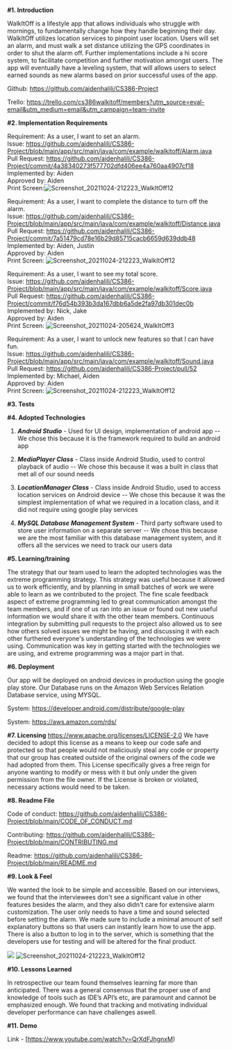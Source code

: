 **#1. Introduction**

WalkItOff is a lifestyle app that allows individuals who struggle with mornings, to fundamentally change how they handle beginning their day. WalkItOff utilizes location services to pinpoint user location. Users will set an alarm, and must walk a set distance utilizing the GPS coordinates in order to shut the alarm off. Further implementations include a hi score system, to facilitate competition and further motivation amongst users. The app will eventually have a leveling system, that will allows users to select earned sounds as new alarms based on prior successful uses of the app.

Github: https://github.com/aidenhalili/CS386-Project

Trello:   https://trello.com/cs386walkitoff/members?utm_source=eval-email&utm_medium=email&utm_campaign=team-invite




**#2. Implementation Requirements**


Requirement: As a user, I want to set an alarm.                                             
Issue: https://github.com/aidenhalili/CS386-Project/blob/main/app/src/main/java/com/example/walkitoff/Alarm.java                          
Pull Request: https://github.com/aidenhalili/CS386-Project/commit/4a38340273f577702dfd406ee4a760aa4907cf18      
Implemented by: Aiden                                     
Approved by: Aiden                                     
Print Screen:![Screenshot_20211024-212223_WalkItOff12](https://user-images.githubusercontent.com/89927293/138635210-9a9cb06c-5873-4687-813c-2e9f8ebfb793.jpg)

                                                                             

Requirement: As a user, I want to complete the distance to turn off the alarm.                       
Issue: https://github.com/aidenhalili/CS386-Project/blob/main/app/src/main/java/com/example/walkitoff/Distance.java                            
Pull Request: https://github.com/aidenhalili/CS386-Project/commit/7a51479cd78e16b29d85715cacb6659d639ddb48                             
Implemented by: Aiden, Justin                                                
Approved by: Aiden                                             
Print Screen:             ![Screenshot_20211024-212223_WalkItOff12](https://user-images.githubusercontent.com/89927293/138635334-fe8c82e7-bd9f-44c9-8cff-1f071a8e318f.jpg)
                                                              

Requirement: As a user, I want to see my total score.                                 
Issue: https://github.com/aidenhalili/CS386-Project/blob/main/app/src/main/java/com/example/walkitoff/Score.java                                   
Pull Request: https://github.com/aidenhalili/CS386-Project/commit/f76d54b393b3da167dbb6a5de2fa97db301dec0b                                     
Implemented by: Nick, Jake                                               
Approved by: Aiden                                                           
Print Screen:
![Screenshot_20211024-205624_WalkItOff3](https://user-images.githubusercontent.com/89927293/138635246-074011d8-fd08-49dc-b537-25e26af4c0b0.jpg)

                                                                
Requirement: As a user, I want to unlock new features so that I can have fun.                                                    
Issue: https://github.com/aidenhalili/CS386-Project/blob/main/app/src/main/java/com/example/walkitoff/Sound.java                           
Pull Request: https://github.com/aidenhalili/CS386-Project/pull/52                   
Implemented by: Michael, Aiden                              
Approved by: Aiden                          
Print Screen:                   ![Screenshot_20211024-212223_WalkItOff12](https://user-images.githubusercontent.com/89927293/138635371-96e85f5e-4e59-4e0f-8e47-5f246031ac1a.jpg)
                                                                                                                                       


**#3. Tests**


**#4. Adopted Technologies**


1. *__Android Studio__* - Used for UI design, implementation of android app -- We chose this because it is the framework required to build an android app

2. *__MediaPlayer Class__* - Class inside Android Studio, used to control playback of audio -- We chose this because it was a built in class that met all of our sound needs

3. *__LocationManager Class__* - Class inside Android Studio, used to access location services on Android device -- We chose this because it was the simplest implementation of what we required in a location class, and it did not require using google play services

4. *__MySQL Database Management System__* - Third party software used to store user information on a separate server -- We chose this because we are the most familiar with this database management system, and it offers all the services we need to track our users data 



**#5. Learning/training**

The strategy that our team used to learn the adopted technologies was the extreme programming strategy. This strategy was useful because it allowed us to work efficiently, and by planning in small batches of work we were able to learn as we contributed to the project. The fine scale feedback aspect of extreme programming led to great communication amongst the team members, and if one of us ran into an issue or found out new useful information we would share it with the other team members. Continuous integration by submitting pull requests to the project also allowed us to see how others solved issues we might be having, and discussing it with each other furthered everyone's understanding of the technologies we were using. Communication was key in getting started with the technologies we are using, and extreme programming was a major part in that.



**#6. Deployment**
 
 
Our app will be deployed on android devices in production using the google play store. Our Database runs on the Amazon Web Services Relation Database service, using MYSQL.

System: https://developer.android.com/distribute/google-play

System: https://aws.amazon.com/rds/



**#7. Licensing**
https://www.apache.org/licenses/LICENSE-2.0
We have decided to adopt this license as a means to keep our code safe and protected so that people would not maliciously steal any code or property that our group has created outside of the original owners of the code we had adopted from them. This License specifically gives a free reign for anyone wanting to modify or mess with it but only under the given permission from the file owner. If the License is broken or violated, necessary actions would need to be taken.



**#8. Readme File**

Code of conduct: https://github.com/aidenhalili/CS386-Project/blob/main/CODE_OF_CONDUCT.md

Contributing: https://github.com/aidenhalili/CS386-Project/blob/main/CONTRIBUTING.md

Readme: https://github.com/aidenhalili/CS386-Project/blob/main/README.md


**#9. Look & Feel**

We wanted the look to be simple and accessible. Based on our interviews, we found that the interviewees don't see a significant value
in other features besides the alarm, and they also didn't care for extensive alarm customization. The user only needs to have a time and sound selected
before setting the alarm. We made sure to include a minimal amount of self explanatory buttons so that users can instantly learn how to use the app.
There is also a button to log in to the server, which is something that the developers use for testing and will be altered for the final product.

![](https://github.com/aidenhalili/CS386-Project/blob/main/Screenshot1.jpg?raw=true)
![Screenshot_20211024-212223_WalkItOff12](https://user-images.githubusercontent.com/89927293/138636081-796cb83e-a371-4895-bd89-d827943e5086.jpg)


**#10. Lessons Learned**

In retrospective our team found themselves learning far more than anticipated. There was a general consensus that the proper use of and knowledge of tools such as IDE’s API’s etc, are paramount and cannot be emphasized enough. We found that tracking and motivating individual developer performance can have challenges aswell.

**#11. Demo**

Link - [https://www.youtube.com/watch?v=QrXdFJhgnxM)
